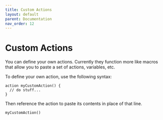 ```yaml
---
title: Custom Actions
layout: default
parent: Documentation
nav_order: 12
---
```


# Custom Actions

You can define your own actions. Currently they function more like macros that allow you to paste a set of actions, variables, etc.

To define your own action, use the following syntax:

```
action myCustomAction() {
  // do stuff...
}
```

Then reference the action to paste its contents in place of that line.

```
myCustomAction()
```
